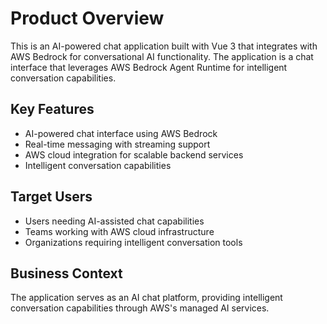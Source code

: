 # Product Overview

This is an AI-powered chat application built with Vue 3 that integrates with AWS Bedrock for conversational AI functionality. The application is a chat interface that leverages AWS Bedrock Agent Runtime for intelligent conversation capabilities.

## Key Features

- AI-powered chat interface using AWS Bedrock
- Real-time messaging with streaming support
- AWS cloud integration for scalable backend services
- Intelligent conversation capabilities

## Target Users

- Users needing AI-assisted chat capabilities
- Teams working with AWS cloud infrastructure
- Organizations requiring intelligent conversation tools

## Business Context

The application serves as an AI chat platform, providing intelligent conversation capabilities through AWS's managed AI services.
